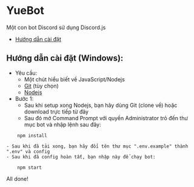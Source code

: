 # YueBot
Một con bot Discord sử dụng Discord.js
- [Hướng dẫn cài đặt](https://github.com/Kaysil/yue-bot/blob/master/README.md#h%C6%B0%E1%BB%9Bng-d%E1%BA%ABn-c%C3%A0i-%C4%91%E1%BA%B7t-windows)

## Hướng dẫn cài đặt (Windows):
- Yêu cầu:
    - Một chút hiểu biết về JavaScript/Nodejs
    - [Git](https://git-scm.com/) (tùy chọn)
    - [Nodejs](https://nodejs.org)
- Bước 1:
    - Sau khi setup xong Nodejs, bạn hãy dùng Git (clone về) hoặc download trực tiếp từ đây
    - Sau đó mở Command Prompt với quyền Administrator trỏ đến thư mục bot và nhập lệnh sau đây:

```
    npm install
```

    - Sau khi đã tải xong, bạn hãy đổi tên thư mục ".env.example" thành ".env" và config
    - Sau khi đã config hoàn tất, bạn nhập này để chạy bot:

```
    npm start
```

All done!


